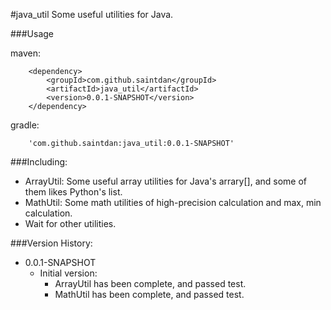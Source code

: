 #java_util
Some useful utilities for Java.

###Usage

maven:

```
	<dependency>
    	<groupId>com.github.saintdan</groupId>
    	<artifactId>java_util</artifactId>
    	<version>0.0.1-SNAPSHOT</version>
	</dependency>
```

gradle:

```
	'com.github.saintdan:java_util:0.0.1-SNAPSHOT'
```

###Including:
- ArrayUtil: Some useful array utilities for Java's arrary[], and some of them likes Python's list.
- MathUtil: Some math utilities of high-precision calculation and max, min calculation.
- Wait for other utilities.

###Version History:
- 0.0.1-SNAPSHOT
  - Initial version: 
    - ArrayUtil has been complete, and passed test.
    - MathUtil has been complete, and passed test.